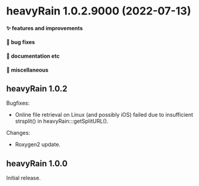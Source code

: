 # heavyRain 1.0.2.9000 (2022-07-13)

#### ✨ features and improvements

#### 🐛 bug fixes

#### 💬 documentation etc

#### 🍬 miscellaneous


## heavyRain 1.0.2

Bugfixes:
  * Online file retrieval on Linux (and possibly iOS) failed due to insufficient strsplit() in heavyRain:::getSplitURL().

Changes:

  * Roxygen2 update.


## heavyRain 1.0.0

Initial release.
